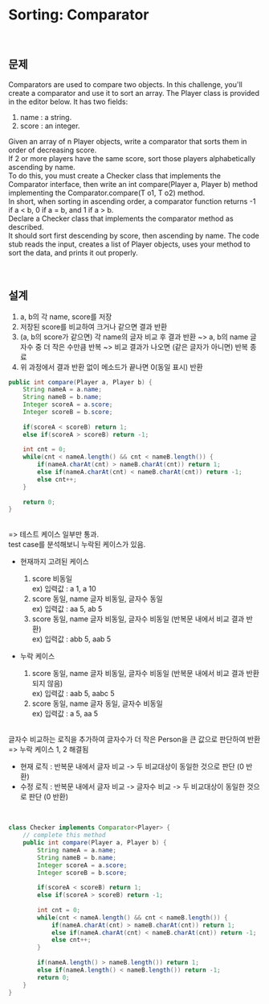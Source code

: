 Sorting: Comparator
=====================

<br/>

## 문제
Comparators are used to compare two objects. In this challenge, you'll create a comparator and use it to sort an array. The Player class is provided in the editor below. It has two fields: <br/>
1. name : a string. <br/>
2. score : an integer. <br/>

Given an array of n Player objects, write a comparator that sorts them in order of decreasing score. <br/>
If 2 or more players have the same score, sort those players alphabetically ascending by name. <br/>
To do this, you must create a Checker class that implements the Comparator interface, then write an int compare(Player a, Player b) method implementing the Comparator.compare(T o1, T o2) method. <br/>
In short, when sorting in ascending order, a comparator function returns -1 if a < b, 0 if a = b, and 1 if a > b. <br/>
Declare a Checker class that implements the comparator method as described. <br/>
It should sort first descending by score, then ascending by name. The code stub reads the input, creates a list of Player objects, uses your method to sort the data, and prints it out properly. <br/>

<br/>

## 설계
1. a, b의 각 name, score를 저장
2. 저장된 score를 비교하여 크거나 같으면 결과 반환
3. (a, b의 score가 같으면) 각 name의 글자 비교 후 결과 반환
  ~> a, b의 name 글자수 중 더 작은 수만큼 반복
  ~> 비교 결과가 나오면 (같은 글자가 아니면) 반복 종료
4. 위 과정에서 결과 반환 없이 메소드가 끝나면 0(동일 표시) 반환

```java
public int compare(Player a, Player b) {
    String nameA = a.name;
    String nameB = b.name;
    Integer scoreA = a.score;
    Integer scoreB = b.score;
    
    if(scoreA < scoreB) return 1;
    else if(scoreA > scoreB) return -1;
    
    int cnt = 0;
    while(cnt < nameA.length() && cnt < nameB.length()) {
        if(nameA.charAt(cnt) > nameB.charAt(cnt)) return 1;
        else if(nameA.charAt(cnt) < nameB.charAt(cnt)) return -1;
        else cnt++;
    }
    
    return 0;
}
```

<br/>
=> 테스트 케이스 일부만 통과. <br/>
test case를 분석해보니 누락된 케이스가 있음. <br/>

* 현재까지 고려된 케이스
  1. score 비동일 <br/>
    ex) 입력값 : a 1, a 10
  2. score 동일, name 글자 비동일, 글자수 동일 <br/>
    ex) 입력값 : aa 5, ab 5
  3. score 동일, name 글자 비동일, 글자수 비동일 (반복문 내에서 비교 결과 반환) <br/>
    ex) 입력값 : abb 5, aab 5

* 누락 케이스
  1. score 동일, name 글자 비동일, 글자수 비동일 (반복문 내에서 비교 결과 반환되지 않음) <br/>
    ex) 입력값 : aab 5, aabc 5
  2. score 동일, name 글자 동일, 글자수 비동일 <br/>
    ex) 입력값 : a 5, aa 5

<br/>
글자수 비교하는 로직을 추가하여 글자수가 더 작은 Person을 큰 값으로 판단하여 반환 => 누락 케이스 1, 2 해결됨
<br/>

* 현재 로직 : 반복문 내에서 글자 비교 -> 두 비교대상이 동일한 것으로 판단 (0 반환) 
* 수정 로직 : 반복문 내에서 글자 비교 -> 글자수 비교 -> 두 비교대상이 동일한 것으로 판단 (0 반환) 

<br/>

```java
class Checker implements Comparator<Player> {
  	// complete this method
	public int compare(Player a, Player b) {
        String nameA = a.name;
        String nameB = b.name;
        Integer scoreA = a.score;
        Integer scoreB = b.score;
        
        if(scoreA < scoreB) return 1;
        else if(scoreA > scoreB) return -1;
        
        int cnt = 0;
        while(cnt < nameA.length() && cnt < nameB.length()) {
            if(nameA.charAt(cnt) > nameB.charAt(cnt)) return 1;
            else if(nameA.charAt(cnt) < nameB.charAt(cnt)) return -1;
            else cnt++;
        }
        
        if(nameA.length() > nameB.length()) return 1;
        else if(nameA.length() < nameB.length()) return -1;
        return 0;
    }
}
```
